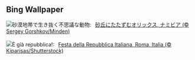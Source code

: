 ## Bing Wallpaper
![](https://www.bing.com/th?id=OHR.GemsbokNamibia_JA-JP7883114248_UHD.jpg&w=1000)砂漠地帯で生き抜く不思議な動物:&nbsp;&ensp;[砂丘にたたずむオリックス, ナミビア (© Sergey Gorshkov/Minden)](https://www.bing.com/th?id=OHR.GemsbokNamibia_JA-JP7883114248_UHD.jpg)
<br><br/>
![](https://www.bing.com/th?id=OHR.FestadellaRepubblica_IT-IT4688847105_UHD.jpg&w=1000)È già repubblica!:&nbsp;&ensp;[Festa della Repubblica Italiana, Roma, Italia (© Kiparisas/Shutterstock)](https://www.bing.com/th?id=OHR.FestadellaRepubblica_IT-IT4688847105_UHD.jpg)
<br><br/>
